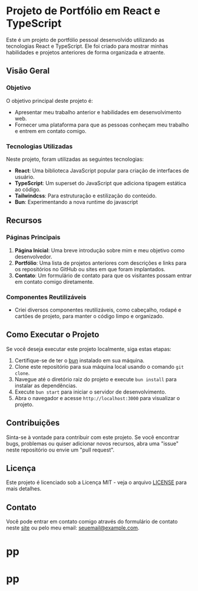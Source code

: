 # Projeto de Portfólio em React e TypeScript

Este é um projeto de portfólio pessoal desenvolvido utilizando as tecnologias React e TypeScript. Ele foi criado para mostrar minhas habilidades e projetos anteriores de forma organizada e atraente.

## Visão Geral

### Objetivo

O objetivo principal deste projeto é:

- Apresentar meu trabalho anterior e habilidades em desenvolvimento web.
- Fornecer uma plataforma para que as pessoas conheçam meu trabalho e entrem em contato comigo.

### Tecnologias Utilizadas

Neste projeto, foram utilizadas as seguintes tecnologias:

- **React**: Uma biblioteca JavaScript popular para criação de interfaces de usuário.
- **TypeScript**: Um superset do JavaScript que adiciona tipagem estática ao código.
- **Tailwindcss**: Para estruturação e estilização do conteúdo.
- **Bun**: Experimentando a nova runtime do javascript


## Recursos

### Páginas Principais

1. **Página Inicial**: Uma breve introdução sobre mim e meu objetivo como desenvolvedor.
2. **Portfólio**: Uma lista de projetos anteriores com descrições e links para os repositórios no GitHub ou sites em que foram implantados.
3. **Contato**: Um formulário de contato para que os visitantes possam entrar em contato comigo diretamente.

### Componentes Reutilizáveis

- Criei diversos componentes reutilizáveis, como cabeçalho, rodapé e cartões de projeto, para manter o código limpo e organizado.

## Como Executar o Projeto

Se você deseja executar este projeto localmente, siga estas etapas:

1. Certifique-se de ter o [bun](https://bun.sh) instalado em sua máquina.
2. Clone este repositório para sua máquina local usando o comando `git clone`.
3. Navegue até o diretório raiz do projeto e execute `bun install` para instalar as dependências.
4. Execute `bun start` para iniciar o servidor de desenvolvimento.
5. Abra o navegador e acesse `http://localhost:3000` para visualizar o projeto.

## Contribuições

Sinta-se à vontade para contribuir com este projeto. Se você encontrar bugs, problemas ou quiser adicionar novos recursos, abra uma "issue" neste repositório ou envie um "pull request".

## Licença

Este projeto é licenciado sob a Licença MIT - veja o arquivo [LICENSE](./LICENSE) para mais detalhes.

## Contato

Você pode entrar em contato comigo através do formulário de contato neste [site](https://exemplo.com/contato) ou pelo meu email: seuemail@example.com.
# pp
# pp
